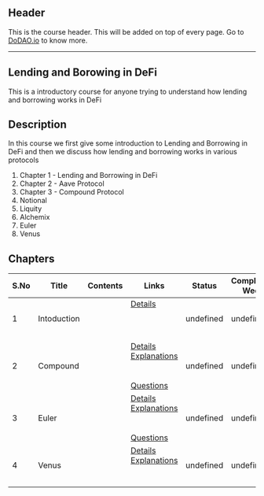 ## Header
This is the course header. This will be added on top of every page. Go to [DoDAO.io](https://www.dodao.io) to know more.

 ---

 ## Lending and Borowing in DeFi
 This is a introductory course for anyone trying to understand how lending and borrowing works in DeFi

 
 ## Description
 In this course we first give some introduction to Lending and Borrowing in DeFi and then we  discuss how lending and borrowing works in various protocols
1) Chapter 1 - Lending and Borrowing in DeFi
2) Chapter 2 - Aave Protocol
3) Chapter 3 - Compound Protocol
4) Notional
5) Liquity
6) Alchemix
7) Euler
8) Venus
 
 ## Chapters
 
 | S.No        | Title       | Contents   | Links      | Status      | Completion Week |
 | ----------- | ----------- |----------- |----------- | ----------- | ----------- |
 | 1      | Intoduction | | [Details](generated/topics/intoduction.md) <br/>  <br/>  <br/>  <br/>  | undefined | undefined |
 | 2      | Compound | | [Details](generated/topics/compound.md) <br/> [Explanations](generated/explanations/compound.md) <br/>  <br/>  <br/> [Questions](generated/questions/compound.md) | undefined | undefined |
 | 3      | Euler | | [Details](generated/topics/euler.md) <br/> [Explanations](generated/explanations/euler.md) <br/>  <br/>  <br/> [Questions](generated/questions/euler.md) | undefined | undefined |
 | 4      | Venus | | [Details](generated/topics/venus.md) <br/> [Explanations](generated/explanations/venus.md) <br/>  <br/>  <br/>  | undefined | undefined | 
